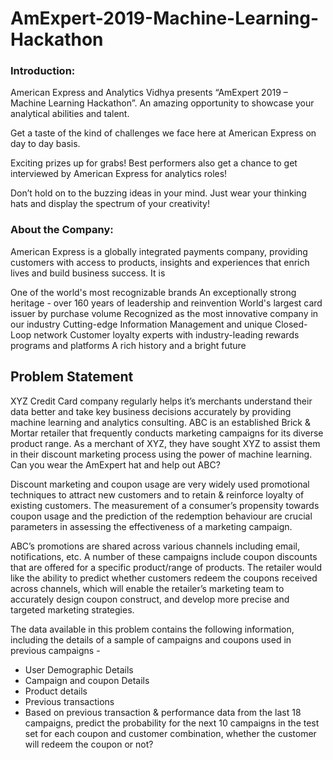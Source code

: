 # AmExpert-2019-Machine-Learning-Hackathon

### Introduction:
American Express and Analytics Vidhya presents “AmExpert 2019 – Machine Learning Hackathon”. An amazing opportunity to showcase your analytical abilities and talent.

Get a taste of the kind of challenges we face here at American Express on day to day basis.

Exciting prizes up for grabs! Best performers also get a chance to get interviewed by American Express for analytics roles!

Don’t hold on to the buzzing ideas in your mind. Just wear your thinking hats and display the spectrum of your creativity!

### About the Company:
American Express is a globally integrated payments company, providing customers with access to products, insights and experiences that enrich lives and build business success. It is

One of the world's most recognizable brands
An exceptionally strong heritage - over 160 years of leadership and reinvention
World's largest card issuer by purchase volume
Recognized as the most innovative company in our industry
Cutting-edge Information Management and unique Closed-Loop network
Customer loyalty experts with industry-leading rewards programs and platforms
A rich history and a bright future

## Problem Statement

XYZ Credit Card company regularly helps it’s merchants understand their data better and take key business decisions accurately by providing machine learning and analytics consulting. ABC is an established Brick & Mortar retailer that frequently conducts marketing campaigns for its diverse product range. As a merchant of XYZ, they have sought XYZ to assist them in their discount marketing process using the power of machine learning. Can you wear the AmExpert hat and help out ABC?

 
Discount marketing and coupon usage are very widely used promotional techniques to attract new customers and to retain & reinforce loyalty of existing customers. The measurement of a consumer’s propensity towards coupon usage and the prediction of the redemption behaviour are crucial parameters in assessing the effectiveness of a marketing campaign.

 
ABC’s promotions are shared across various channels including email, notifications, etc. A number of these campaigns include coupon discounts that are offered for a specific product/range of products. The retailer would like the ability to predict whether customers redeem the coupons received across channels, which will enable the retailer’s marketing team to accurately design coupon construct, and develop more precise and targeted marketing strategies.

 
The data available in this problem contains the following information, including the details of a sample of campaigns and coupons used in previous campaigns -

* User Demographic Details
* Campaign and coupon Details
* Product details
* Previous transactions
* Based on previous transaction & performance data from the last 18 campaigns, predict the probability for the next 10 campaigns in the test set for each coupon and customer combination, whether the customer will redeem the coupon or not?

